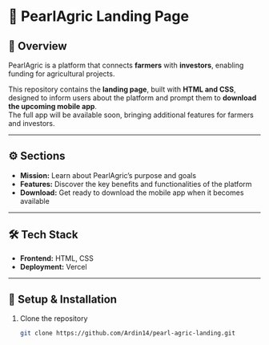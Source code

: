 # 🌱 PearlAgric Landing Page

## 📌 Overview
PearlAgric is a platform that connects **farmers** with **investors**, enabling funding for agricultural projects.  

This repository contains the **landing page**, built with **HTML and CSS**, designed to inform users about the platform and prompt them to **download the upcoming mobile app**.  
The full app will be available soon, bringing additional features for farmers and investors.

---

## ⚙️ Sections
- **Mission:** Learn about PearlAgric’s purpose and goals  
- **Features:** Discover the key benefits and functionalities of the platform  
- **Download:** Get ready to download the mobile app when it becomes available  

---

## 🛠️ Tech Stack
- **Frontend:** HTML, CSS  
- **Deployment:** Vercel

---

## 🚀 Setup & Installation
1. Clone the repository  
   ```bash
   git clone https://github.com/Ardin14/pearl-agric-landing.git
